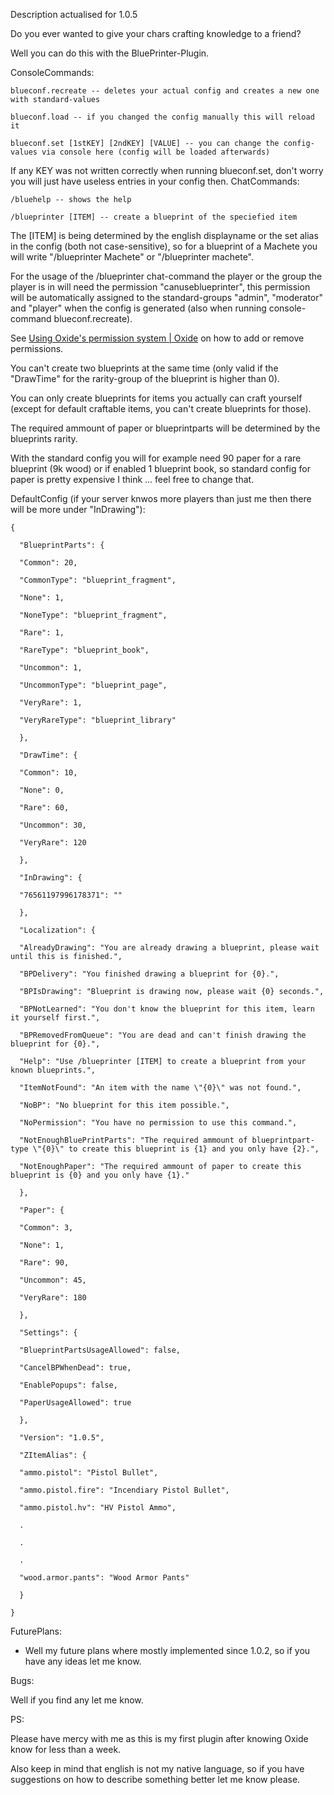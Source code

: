 Description actualised for 1.0.5

Do you ever wanted to give your chars crafting knowledge to a friend?

Well you can do this with the BluePrinter-Plugin.


ConsoleCommands:

````
blueconf.recreate -- deletes your actual config and creates a new one with standard-values

blueconf.load -- if you changed the config manually this will reload it

blueconf.set [1stKEY] [2ndKEY] [VALUE] -- you can change the config-values via console here (config will be loaded afterwards)
````

If any KEY was not written correctly when running blueconf.set, don't worry you will just have useless entries in your config then. 
ChatCommands:

````
/bluehelp -- shows the help

/blueprinter [ITEM] -- create a blueprint of the speciefied item
````

The [ITEM] is being determined by the english displayname or the set alias in the config (both not case-sensitive), so for a blueprint of a Machete you will write "/blueprinter Machete" or "/blueprinter machete".

For the usage of the /blueprinter chat-command the player or the group the player is in will need the permission "canuseblueprinter", this permission will be automatically assigned to the standard-groups "admin", "moderator" and "player" when the config is generated (also when running console-command blueconf.recreate).

See [Using Oxide's permission system | Oxide](http://oxidemod.org/threads/using-oxides-permission-system.8296/) on how to add or remove permissions.

You can't create two blueprints at the same time (only valid if the "DrawTime" for the rarity-group of the blueprint is higher than 0).

You can only create blueprints for items you actually can craft yourself (except for default craftable items, you can't create blueprints for those).

The required ammount of paper or blueprintparts will be determined by the blueprints rarity.

With the standard config you will for example need 90 paper for a rare blueprint (9k wood) or if enabled 1 blueprint book, so standard config for paper is pretty expensive I think ... feel free to change that.


DefaultConfig (if your server knwos more players than just me then there will be more under "InDrawing"):

````
{

  "BlueprintParts": {

  "Common": 20,

  "CommonType": "blueprint_fragment",

  "None": 1,

  "NoneType": "blueprint_fragment",

  "Rare": 1,

  "RareType": "blueprint_book",

  "Uncommon": 1,

  "UncommonType": "blueprint_page",

  "VeryRare": 1,

  "VeryRareType": "blueprint_library"

  },

  "DrawTime": {

  "Common": 10,

  "None": 0,

  "Rare": 60,

  "Uncommon": 30,

  "VeryRare": 120

  },

  "InDrawing": {

  "76561197996178371": ""

  },

  "Localization": {

  "AlreadyDrawing": "You are already drawing a blueprint, please wait until this is finished.",

  "BPDelivery": "You finished drawing a blueprint for {0}.",

  "BPIsDrawing": "Blueprint is drawing now, please wait {0} seconds.",

  "BPNotLearned": "You don't know the blueprint for this item, learn it yourself first.",

  "BPRemovedFromQueue": "You are dead and can't finish drawing the blueprint for {0}.",

  "Help": "Use /blueprinter [ITEM] to create a blueprint from your known blueprints.",

  "ItemNotFound": "An item with the name \"{0}\" was not found.",

  "NoBP": "No blueprint for this item possible.",

  "NoPermission": "You have no permission to use this command.",

  "NotEnoughBluePrintParts": "The required ammount of blueprintpart-type \"{0}\" to create this blueprint is {1} and you only have {2}.",

  "NotEnoughPaper": "The required ammount of paper to create this blueprint is {0} and you only have {1}."

  },

  "Paper": {

  "Common": 3,

  "None": 1,

  "Rare": 90,

  "Uncommon": 45,

  "VeryRare": 180

  },

  "Settings": {

  "BlueprintPartsUsageAllowed": false,

  "CancelBPWhenDead": true,

  "EnablePopups": false,

  "PaperUsageAllowed": true

  },

  "Version": "1.0.5",

  "ZItemAlias": {

  "ammo.pistol": "Pistol Bullet",

  "ammo.pistol.fire": "Incendiary Pistol Bullet",

  "ammo.pistol.hv": "HV Pistol Ammo",

  .

  .

  .

  "wood.armor.pants": "Wood Armor Pants"

  }

}
````

FuturePlans:

- Well my future plans where mostly implemented since 1.0.2, so if you have any ideas let me know.


Bugs:

Well if you find any let me know.


PS:

Please have mercy with me as this is my first plugin after knowing Oxide know for less than a week.

Also keep in mind that english is not my native language, so if you have suggestions on how to describe something better let me know please.